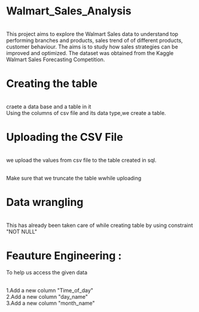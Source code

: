 # Walmart_Sales_Analysis

<br>This project aims to explore the Walmart Sales data to understand top performing branches and products, sales trend of of different products, customer behaviour. The aims is to study how sales strategies can be improved and optimized. The dataset was obtained from the Kaggle Walmart Sales Forecasting Competition.


# Creating the table
<br> craete a data base and a table in it
<br> Using the columns of csv file and its data type,we create a table.

# Uploading the CSV File
<br> we upload the values from csv file to the table created in sql.

<br>Make sure that we truncate the table wwhile uploading


# Data wrangling
<br>This has already been taken care of while creating table by using constraint "NOT NULL"

# Feauture Engineering : 
To help us access the given data

<br>1.Add a new column "Time_of_day"
<br>2.Add a new column "day_name"
<br>3.Add a new column "month_name"
